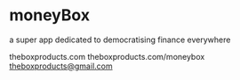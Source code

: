 # moneyBox
a super app dedicated to democratising finance everywhere

theboxproducts.com
theboxproducts.com/moneybox
theboxproducts@gmail.com

